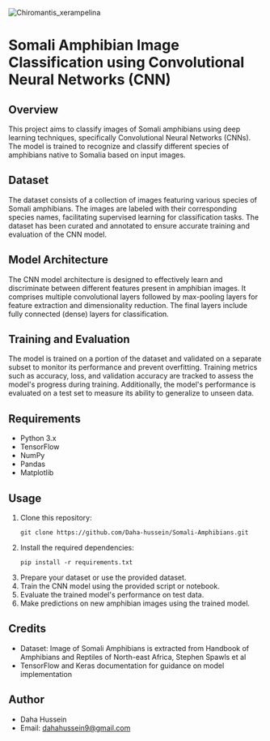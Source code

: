 ![Chiromantis_xerampelina](https://github.com/Daha-hussein/Somali-Amphibians/assets/120591498/fb9a4293-af9e-47f8-8084-2a02f58b922d)

# Somali Amphibian Image Classification using Convolutional Neural Networks (CNN)

## Overview
This project aims to classify images of Somali amphibians using deep learning techniques, specifically Convolutional Neural Networks (CNNs). The model is trained to recognize and classify different species of amphibians native to Somalia based on input images.

## Dataset
The dataset consists of a collection of images featuring various species of Somali amphibians. The images are labeled with their corresponding species names, facilitating supervised learning for classification tasks. The dataset has been curated and annotated to ensure accurate training and evaluation of the CNN model.

## Model Architecture
The CNN model architecture is designed to effectively learn and discriminate between different features present in amphibian images. It comprises multiple convolutional layers followed by max-pooling layers for feature extraction and dimensionality reduction. The final layers include fully connected (dense) layers for classification.

## Training and Evaluation
The model is trained on a portion of the dataset and validated on a separate subset to monitor its performance and prevent overfitting. Training metrics such as accuracy, loss, and validation accuracy are tracked to assess the model's progress during training. Additionally, the model's performance is evaluated on a test set to measure its ability to generalize to unseen data.

## Requirements
- Python 3.x
- TensorFlow
- NumPy
- Pandas
- Matplotlib

## Usage
1. Clone this repository:
    ```
    git clone https://github.com/Daha-hussein/Somali-Amphibians.git
    ```
2. Install the required dependencies:
    ```
    pip install -r requirements.txt
    ```
3. Prepare your dataset or use the provided dataset.
4. Train the CNN model using the provided script or notebook.
5. Evaluate the trained model's performance on test data.
6. Make predictions on new amphibian images using the trained model.

## Credits
- Dataset: Image of Somali Amphibians is extracted from Handbook of Amphibians and Reptiles of North-east Africa, Stephen Spawls et al
- TensorFlow and Keras documentation for guidance on model implementation

## Author
- Daha Hussein
- Email: dahahussein9@gmail.com

